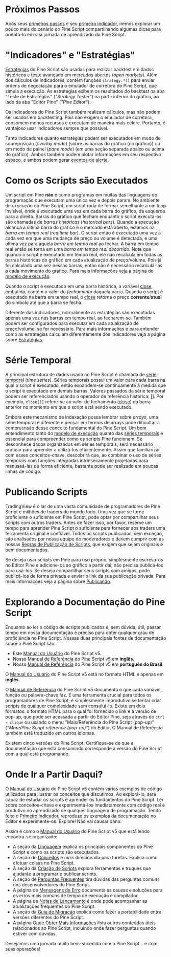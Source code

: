 
# Próximos Passos

Após seus [primeiros passos](./01_primeiros_passos.md) e seu [primeiro indicador](./02_primeiro_indicador.md), iremos explorar um pouco mais do cenário do Pine Script compartilhando algumas dicas para orientá-lo em sua jornada de aprendizado do Pine Script.


# "Indicadores" e "Estratégias"

[Estratégias](./000_strategies.md) do Pine Script são usadas para realizar backtest em dados históricos e teste avançado em mercados abertos (_open markets_). Além dos cálculos de indicadores, contêm funções `strategy.*()` para enviar ordens de negociação para o emulador de corretora do Pine Script, que simula a execução. As estratégias exibem os resultados do backtest na aba "Teste de Estratégias" (_"Strategy Tester"_) na parte inferior do gráfico, ao lado da aba "Editor Pine" (_"Pine Editor"_).

Os indicadores do Pine Script também realizam cálculos, mas não podem ser usados em backtesting. Pois não exigem o emulador de corretora, consomem menos recursos e executam de maneira mais célere. Portanto, é vantajoso usar indicadores sempre que possível.

Tanto indicadores quanto estratégias podem ser executados em modo de sobreposição (_overlay mode_) (sobre as barras do gráfico (no gráfico)) ou em modo de painel (_pane mode_) (em uma seção separada abaixo ou acima do gráfico). Ambos também podem plotar informações em seu respectivo espaço, e ambos podem gerar [eventos de alerta](./000_alert_events.md).


# Como os Scripts são Executados

Um script em Pine __não__ é como programas em muitas das linguagens de programação que executam uma única vez e depois param. No ambiente de _execução_ do Pine Script, um script roda de formar semelhante a um loop invisível, onde é executado uma vez em cada barra do gráfico, da esquerda para a direita. Barras do gráfico que fecham enquanto o script executa-os são chamadas de _barras históricas_ (_historical bars_). Quando a execução alcança a última barra do gráfico e o mercado está aberto, estamos na _barra em tempo real_ (_realtime bar_). O script então é executado uma vez a cada vez em que uma mudança de preço ou volume é detectada, e uma última vez para aquela _barra em tempo real_ ao fechar. A barra em tempo real então se torna em uma _barra em tempo real decorrido_. Note que quando o script é executado em tempo real, ele não recalcula em todas as barras históricas do gráfico em cada atualização de preço/volume. Pois já foi calculado uma vez nessas barras, então não é necessário recalculá-las a cada movimento do gráfico. Para mais informações veja a página do [modelo de execução](./04_01_modelo_de_execucao.md).

Quando o script é executado em uma barra histórica, a variável [close](https://br.tradingview.com/pine-script-reference/v5/#var_close), embutida, contém o valor do _fechamento_ daquela barra. Quando o script é executado na barra em tempo real, o [close](https://br.tradingview.com/pine-script-reference/v5/#var_close) retorna o preço __corrente__/__atual__ do símbolo até que a barra se fecha.

Diferente dos indicadores, normalmente as estratégias são executadas apenas uma vez nas barras em tempo real, ao fecharem-se. Também podem ser configurados para executar em cada atualização de preço/volume, se for necessário. Para mais informações e para entender como as estratégias calculam diferentemente dos indicadores veja a página sobre [Estratégias](./000_strategies.md).


# Série Temporal

A principal estrutura de dados usada no Pine Script é chamada de [série temporal](./04_02_series_temporais.md) (_time series_). Séries temporais possui um valor para cada barra na qual o script é executado, então expandem-se continuamente à medida que o script é executado em demais barras. Valores passados da série temporal podem ser referenciados usando o operador de referência histórica: [[]](https://br.tradingview.com/pine-script-reference/v5/#op_[]).
Por exemplo, `close[1]` refere-se ao valor de fechamento ([close](https://br.tradingview.com/pine-script-reference/v5/#var_close)) da barra anterior no momento em que o script está sendo executado.

Embora este mecanismo de indexação possa lembrar sobre _arrays_, uma série temporal é diferente e pensar em termos de arrays pode dificultar a compreensão desse conceito fundamental do Pine Script.
Um bom entendimento tanto do [modelo de execução](./04_01_modelo_de_execucao.md) quanto das [séries temporais](./04_02_series_temporais.md) é essencial para compreender como os scripts Pine funcionam.
Se desconhece dados organizados em séries temporais, será necessário praticar para aprender a utilizá-los eficientemente. Assim que familiarizar com esses conceitos-chave, descobrirá que, ao combinar o uso de séries temporais com funções integradas intrinsecamente projetadas para manuseá-las de forma eficiente, bastante pode ser realizado em poucas linhas de código.


# Publicando Scripts

TradingView é o lar de uma vasta comunidade de programadores de Pine Script e milhões de traders do mundo todo. Uma vez que se torne proficiente o suficiente em Pine Script, pode optar por compartilhar seus scripts com outros traders. Antes de fazer isso, por favor, reserve um tempo para aprender Pine Script o suficiente para fornecer aos traders uma ferramenta original e confiável. Todos os scripts publicados, sem exceção, são analisados por nossa equipe de moderadores e devem cumprir com as nossas [Regras de Publicação de Scripts](https://br.tradingview.com/support/solutions/43000590599), que exigem que sejam originais e bem documentados.

Se deseja usar scripts em Pine para uso próprio, simplesmente escreva-os no Editor Pine e adicione-os ao gráfico a partir daí; não precisa publicá-los para usá-los. Se deseja compartilhar seus scripts com amigos, pode publicá-los de forma privada e enviar o link da sua publicação privada. Para mais informações veja a página sobre [Publicando](./06_04_publicando_scripts.md).


# Explorando a Documentação do Pine Script

Enquanto ao ler o código de scripts publicados é, sem dúvida, útil, passar tempo em nossa documentação é preciso para obter qualquer grau de proficiência no Pine Script. Nossas duas principais fontes de documentação sobre o Pine Script são:
- Este [Manual do Usuário](https://www.tradingview.com/pine-script-docs/en/v5/index.html) do Pine Script v5.
- Nosso [Manual de Referência](https://br.tradingview.com/pine-script-reference/v5) do Pine Script v5 em __inglês__.
- Nosso [Manual de Referência](https://br.tradingview.com/pine-script-reference/v5) do Pine Script v5 em __português do Brasil__.

O [Manual do Usuário](https://www.tradingview.com/pine-script-docs/en/v5/index.html) do Pine Script v5 está no formato HTML e apenas em __inglês__.

O [Manual de Referência](https://br.tradingview.com/pine-script-reference/v5) do Pine Script v5 documenta o que cada variável, função ou palavra-chave faz. É uma ferramenta crucial para todos os programadores de Pine Script; é simplesmente improdutivo se tentar criar scripts de qualquer complexidade sem consultá-lo. Existe em dois formatos: o formato HTML para o qual foi fornecido o link e a versão de pop-up, que pode ser acessada a partir do Editor Pine, seja através do `ctrl` + `clique` ou usando o menu "Mais/Referência do Pine Script (pop-up)" (_"More/Pine Script reference (pop-up)"_) do Editor. O Manual de Referência também está traduzido em outros idiomas.

Existem cinco versões do Pine Script. Certifique-se de que a documentação que está consumindo corresponde à versão do Pine Script com a qual está programando.


# Onde Ir a Partir Daqui?

O [Manual do Usuário](https://www.tradingview.com/pine-script-docs/en/v5/index.html) do Pine Script v5 contém vários exemplos de código utilizados para ilustrar os conceitos que discutimos. Ao explorá-lo, será capaz de estudar os scripts e aprender os fundamentos do Pine Script.
Ler sobre conceitos-chave e experimentá-los imediatamente com código real é produtivo no aprendizado de qualquer linguagem de programação.
Tendo feito o [Primeiro indicador](./02_primeiro_indicador.md), reproduze os exemplos da documentação no Editor e experimente-os. Explore! Não vai causar dano.

Assim é como o [Manual do Usuário](https://www.tradingview.com/pine-script-docs/en/v5/index.html) do Pine Script v5 que está lendo encontra-se organizado:

- A seção da [Linguagem](./04_linguagem.md) explica os principais componentes do Pine Script e como os scripts são executados.
- A seção de [Conceitos](./05_conceitos.md) é mais direcionada para tarefas. Explica como efetuar coisas no Pine Script.
- A seção da [Criação de Scripts](./000_writing.md) explora ferramentas e truques que ajudarão a programar e publicar scripts.
- A seção de [Perguntas Frequentes](./000_faq.md) tira dúvidas das perguntas comuns dos desenvolvedores do Pine Script.
- A página de [Mensagens de Erro](./000_error_messages.md) documenta as causas e soluções para os erros mais comuns de tempo de execução e compilador.
- A página de [Notas de Lançamento](https://www.tradingview.com/pine-script-docs/en/v5/Release_notes.html#pagereleasenotes) é onde pode acompanhar as atualizações frequentes do Pine Script.
- A seção da [Guia de Migração](https://www.tradingview.com/pine-script-docs/en/v5/migration_guides/index.html#indexmigrationguides) explica como fazer a portabilidade entre versões diferentes do Pine Script.
- A página [Onde Obter Mais Informações](./000_where_can_i_get_more_information.md) lista outros conteúdos úteis relacionados ao Pine Script, incluindo onde fazer perguntas quando estiver com dúvidas.

Desejamos uma jornada muito bem-sucedida com o Pine Script... e com suas operações!
